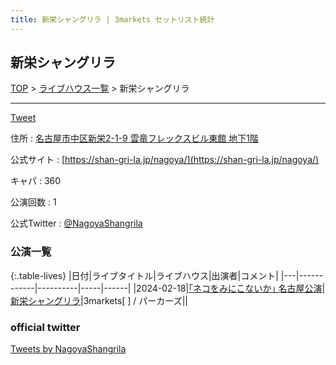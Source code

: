 ```yaml
---
title: 新栄シャングリラ | 3markets セットリスト統計
---
```

## 新栄シャングリラ

[TOP](/setlist/) > [ライブハウス一覧](livehouses.html) > 新栄シャングリラ

___

<a href="https://twitter.com/share?ref_src=twsrc%5Etfw" data-text="3markets[ ]セットリスト > 新栄シャングリラ" class="twitter-share-button" data-via="3markets" data-hashtags="3markets" data-related="3markets" data-show-count="false">Tweet</a>

住所
:    <a href="https://www.google.co.jp/maps/search/%E5%90%8D%E5%8F%A4%E5%B1%8B%E5%B8%82%E4%B8%AD%E5%8C%BA%E6%96%B0%E6%A0%842-1-9%20%E9%9B%B2%E7%AB%9C%E3%83%95%E3%83%AC%E3%83%83%E3%82%AF%E3%82%B9%E3%83%93%E3%83%AB%E6%9D%B1%E9%A4%A8%20%E5%9C%B0%E4%B8%8B1%E9%9A%8E" rel="noopener noreferrer" target="_blank">名古屋市中区新栄2-1-9 雲竜フレックスビル東館 地下1階</a>

公式サイト
:    [https://shan-gri-la.jp/nagoya/](https://shan-gri-la.jp/nagoya/)

キャパ
:    360

公演回数
: 1


公式Twitter
: <a href="https://twitter.com/NagoyaShangrila">@NagoyaShangrila</a>


### 公演一覧

{:.table-lives}
|日付|ライブタイトル|ライブハウス|出演者|コメント|
|---|------------|----------|-----|------|
|<span class="nowrap">2024-02-18</span>|[｢ネコをみにこないか｣ 名古屋公演](live103.html)|[新栄シャングリラ](livehouse071.html)|3markets[ ] / パーカーズ||




### official twitter

<a class="twitter-timeline" href="https://twitter.com/NagoyaShangrila?ref_src=twsrc%5Etfw">Tweets by NagoyaShangrila</a> <script async src="https://platform.twitter.com/widgets.js" charset="utf-8"></script>


<script async src="https://platform.twitter.com/widgets.js" charset="utf-8"></script>